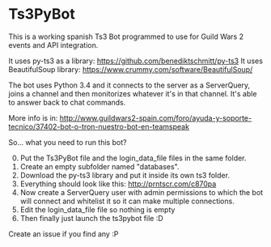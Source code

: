 # Ts3PyBot
This is a working spanish Ts3 Bot programmed to use for Guild Wars 2 events and API integration.

It uses py-ts3 as a library: https://github.com/benediktschmitt/py-ts3
It uses BeautifulSoup library: https://www.crummy.com/software/BeautifulSoup/

The bot uses Python 3.4 and it connects to the server as a ServerQuery, joins a channel and then monitorizes whatever it's in that channel. It's able to answer back to chat commands.

More info is in: http://www.guildwars2-spain.com/foro/ayuda-y-soporte-tecnico/37402-bot-o-tron-nuestro-bot-en-teamspeak

So... what you need to run this bot?

0. Put the Ts3PyBot file and the login_data_file files in the same folder.
0. Create an empty subfolder named "databases".
0. Download the py-ts3 library and put it inside its own ts3 folder.
0. Everything should look like this: http://prntscr.com/c870pa
0. Now create a ServerQuery user with admin permissions to which the bot will connect and whitelist it so it can make multiple connections.
0. Edit the login_data_file file so nothing is empty
0. Then finally just launch the ts3pybot file :D

Create an issue if you find any :P
